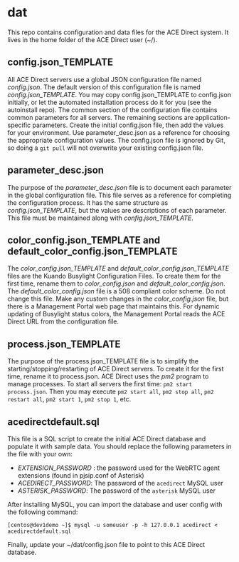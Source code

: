# dat

This repo contains configuration and data files for the ACE Direct system. It lives in the home folder of the ACE Direct user (~/).

## config.json_TEMPLATE

All ACE Direct servers use a global JSON configuration file named *config.json*. The default version of this configuration file is named *config.json_TEMPLATE*. You may copy config.json_TEMPLATE to config.json initially, or let the automated installation process do it for you (see the autoinstall repo). The common section of the configuration file contains common parameters for all servers. The remaining sections are application-specific parameters. Create the initial config.json file, then add the values for your environment. Use parameter_desc.json as a reference for choosing the appropriate configuration values. The config.json file is ignored by Git, so doing a ```git pull``` will not overwrite your existing config.json file.

## parameter_desc.json

The purpose of the *parameter_desc.json* file is to document each parameter in the global configuration file. This file serves as a reference for completing the configuration process. It has the same structure as *config.json_TEMPLATE*, but the values are descriptions of each parameter. This file must be maintained along with *config.json_TEMPLATE*.

## color_config.json_TEMPLATE and default_color_config.json_TEMPLATE

The *color_config.json_TEMPLATE* and *default_color_config.json_TEMPLATE* files are the Kuando Busylight Configuration Files. To create them for the first time, rename them to *color_config.json* and *default_color_config.json*. The *default_color_config.json* file is a 508 compliant color scheme. Do not change this file. Make any custom changes in the *color_config.json* file, but there is a Management Portal web page that maintains this. For dynamic updating of Busylight status colors, the Management Portal reads the ACE Direct URL from the configuration file.

## process.json_TEMPLATE

The purpose of the process.json_TEMPLATE file is to simplify the starting/stopping/restarting of ACE Direct servers. To create it for the first time, rename it to process.json. ACE Direct uses the *pm2* program to manage processes. To start all servers the first time: ```pm2 start process.json```. Then you may execute ```pm2 start all```, ```pm2 stop all```, ```pm2 restart all```, ```pm2 start 1```, ```pm2 stop 1```, etc.

## acedirectdefault.sql

This file is a SQL script to create the initial ACE Direct database and populate it with sample data. You should replace the following parameters in the file with your own: 

* _EXTENSION_PASSWORD_ : the password used for the WebRTC agent extensions (found in pjsip.conf of Asterisk)
* _ACEDIRECT_PASSWORD_: The password of the `acedirect` MySQL user 
* _ASTERISK_PASSWORD_: The password of the `asterisk` MySQL user 

After installing MySQL, you can import the database and user config with the following command:

```
[centos@dev1demo ~]$ mysql -u someuser -p -h 127.0.0.1 acedirect < acedirectdefault.sql
```

Finally, update your ~/dat/config.json file to point to this ACE Direct database.

